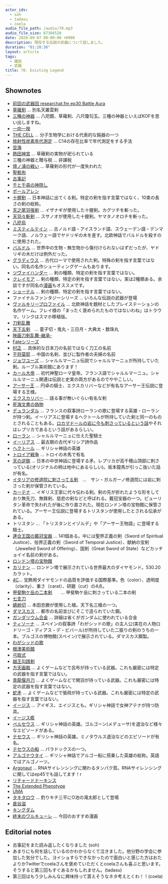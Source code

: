 ```yaml
---
actor_ids:
  - soh
  - tadasu
  - coela
audio_file_path: /audio/70.mp3
audio_file_size: 67304520
date: 2020-09-07 08:00:00 +0900
description: 現存する伝説の武器について話しました。
duration: "01:28:36"
layout: article
tags:
  - 雑談
  - 武器
title: 70. Existing Legend
---
```


## Shownotes
- [前回の武器回 researchat.fm ep30 Battle Aura](https://researchat.fm/episode/30)
- [草薙剣](https://ja.wikipedia.org/wiki/天叢雲剣) ... 別名天叢雲剣
- [三種の神器](https://ja.wikipedia.org/wiki/三種の神器) ... 八咫鏡、草薙剣、八尺瓊勾玉。三種の神器といえばKOFを思い出しますね。
- [一向一揆](https://ja.wikipedia.org/wiki/一向一揆)
- [THE CELL](https://www.amazon.co.jp/dp/0815344325/?tag=researchatf04-22) ... 分子生物学における代表的な鈍器の一つ
- [放射性炭素年代測定](https://ja.wikipedia.org/wiki/放射性炭素年代測定) ... C14の存在比率で年代測定をする手法
- [空海](https://ja.wikipedia.org/wiki/空海)
- [熱田神宮](https://ja.wikipedia.org/wiki/熱田神宮) ... 草薙剣の実物が祀られている
- 三種の神器と贈与税 ... 非課税
- [壇ノ浦の戦い](https://ja.wikipedia.org/wiki/壇ノ浦の戦い) ... 草薙剣の形代が一度失われた
- [聖骸布](https://ja.wikipedia.org/wiki/聖骸布)
- [古事記](https://ja.wikipedia.org/wiki/古事記)
- [千と千尋の神隠し](https://www.amazon.co.jp/dp/B00005S8LI)
- [ポールアレン](https://ja.wikipedia.org/wiki/ポール・アレン)
- [十握剣](https://ja.wikipedia.org/wiki/十束剣) ... 日本神話に出てくる剣。特定の剣を指す言葉ではなく、10束の長さの剣の総称。
- [天之尾羽張剣](https://ja.wikipedia.org/wiki/天之尾羽張) ... イザナギが使用した十握剣。カグツチを斬った。
- [天羽々斬剣](https://ja.wikipedia.org/wiki/天羽々斬) ... スサノオが使用した十握剣。ヤマタノオロチを斬った。
- [八咫烏](https://ja.wikipedia.org/wiki/八咫烏)
- [ミスティルテイン](https://ja.wikipedia.org/wiki/ミスティルテイン) ... 古ノルド語・アイスランド語、スウェーデン語・デンマーク語、ノルウェー語でヤドリギの木を差す。北欧神話でバルドルを殺すのに使用された。
- [バルドル](https://ja.wikipedia.org/wiki/バルドル) ... 世界中の生物・無生物から傷付けられないはずだったが、ヤドリギの木だけは例外だった。
- [グラディウス](https://ja.wikipedia.org/wiki/グラディウス_(武器)) ... 古代ローマで使用された剣。特殊の剣を指す言葉ではない。同名の名作シューティングゲームもあります。
- [ツヴァイハンダー](https://ja.wikipedia.org/wiki/ツヴァイヘンダー) ... 剣の種類、特定の剣を指す言葉ではない。
- [クレイモア](https://ja.wikipedia.org/wiki/クレイモア) ... 剣の種類、特定の剣を指す言葉ではない。実は2種類ある。余談ですが同名の[漫画](https://www.amazon.co.jp/dp/B009PL85H0?tag=researchatf04-22)もオススメです。
- [ショーテル](https://ja.wikipedia.org/wiki/ショーテル) ... 剣の種類、特定の剣を指す言葉ではない。
- ファイナルファンタジーシリーズ ... いろんな伝説の武器が登場
- [ヴァルキリープロファイル](http://www.valkyrieprofile.com/LENNETH/) ... 北欧神話を題材としたプレイステーションの名作ゲーム。フレイ様の「まったく褒められたものではないわね」はトラウマ。リンクはスマホ移植版。
- [刀剣乱舞](http://games.dmm.com/detail/tohken/)
- [天下五剣](https://ja.wikipedia.org/wiki/天下五剣)　... 童子切・鬼丸・三日月・大典太・数珠丸
- [映画刀剣乱舞-継承-](https://www.amazon.co.jp/dp/B07SQ5ZZ6P/?tag=researchatf04-22)
- [Fateシリーズ](http://typemoon.com)
- [村正](https://ja.wikipedia.org/wiki/村正) ... 具体的な日本刀の名前ではなく刀工の名前
- [干将莫耶](https://ja.wikipedia.org/wiki/干将・莫耶) ... 中国の名剣、並びに製作者の夫婦の名前
- [ジョワユーズ](https://ja.wikipedia.org/wiki/ジョワユーズ) ... シャルルマーニュ伝説でシャルルマーニュが所持していた剣。ルーブル美術館にあります！
- [カール大帝](https://ja.wikipedia.org/wiki/カール大帝) ... 初代神聖ローマ皇帝。フランス語でシャルルマーニュ。シャルルマーニュ関連は伝説と史実の両方があるのでややこしい。
- [アーサー王](https://ja.wikipedia.org/wiki/アーサー王) ... 円卓の騎士、エクスカリバーなどが有名なアーサー王伝説に登場する王様。
- [エクスカリバー](https://ja.wikipedia.org/wiki/アーサー王) ... 語る事が無いぐらい有名な剣
- [死海文書の偽物](https://www.cnn.co.jp/showbiz/35150865.html)
- [デュランダル](https://ja.wikipedia.org/wiki/デュランダル) ... フランスの叙事詩ローランの歌に登場する英雄・ローランが持つ剣。イーリアスに登場するヘクトールが所持していた剣と同一のものとされることもある。[ロカマドールの岩に今も刺さっているという話](https://www.ancient-origins.net/artifacts-other-artifacts/ten-legendary-swords-ancient-world-003335)やそれはレプリカであるという話があるらしい。
- [ローラン](https://ja.wikipedia.org/wiki/ローラン_(シャルルマーニュ伝説)) ... シャルルマーニュに仕えた聖騎士
- [イーリアス](https://ja.wikipedia.org/wiki/イーリアス) ... 最古期の古代ギリシア詩作品
- [ヘクトール](https://ja.wikipedia.org/wiki/ヘクトール) ... ギリシャ神話の英雄
- [トロイア戦争](https://ja.wikipedia.org/wiki/トロイア戦争) ... トロイの木馬で有名
- [天の逆鉾](https://ja.wikipedia.org/wiki/天逆鉾) ... 日本の中世神話に登場する矛。レプリカが高千穂山頂部に刺さっている(オリジナルの柄は地中にあるらしい)。坂本龍馬が引っこ抜いた話が有名。
- [イタリアの修道院に刺さってる剣](https://www.ancient-origins.net/artifacts-other-artifacts/ten-legendary-swords-ancient-world-003335)　...　サン・ガルガーノ修道院には岩に刺さった剣が保管されている。
- [カーテナ](https://ja.wikipedia.org/wiki/カーテナ) ... イギリス王家に代々伝わる剣。剣の先が折れたような形をしており無先刀、無鋒剣、慈悲の剣などと呼ばれる。戴冠宝器の一つ。ピューリタン革命で失われたが後に作り直された。現在ロンドン塔の宝物館に保管されている。アーサー王伝説に登場するトリスタンが使用したとされる伝承がある。
- トリスタン ... 「トリスタンとイゾルデ」や「アーサー王物語」に登場する騎士。
- [連合王国の戴冠宝器](https://ja.wikipedia.org/wiki/連合王国の戴冠宝器) ... 141個ある。中には聖界正義の剣（Sword of Spiritual Justice）、俗界正義の剣（Sword of Temporal Justice）、献納の宝剣（Jewelled Sword of Offering）、国剣（Great Sword of State）などカッチョイイ名前の剣がある。
- [ロンドン塔の宝物館](https://ja.wikipedia.org/wiki/ロンドン塔)
- [カリナン](https://ja.wikipedia.org/wiki/カリナン) ... ロンドン塔で展示されている世界最大のダイヤモンド。530.20カラット。
- [4C](https://ja.wikipedia.org/wiki/4C_(ダイヤモンド))... 宝飾用ダイヤモンドの品質を評価する国際基準。色（color）、透明度（clarity）、重さ（carat）、研磨（cut）の4点。
- [甲斐駒ケ岳の二本剣](https://ja.wikipedia.org/wiki/甲斐駒ヶ岳#/media/ファイル:MtKaikoma_2swords.JPG)　　...  甲斐駒ケ岳に刺さっている二本の剣
- [七支刀](https://ja.wikipedia.org/wiki/七支刀)
- [蜻蛉切](https://ja.wikipedia.org/wiki/蜻蛉切) ... 本田忠勝が使用した槍。天下名三槍の一つ。
- [ダマスカス](https://ja.wikipedia.org/wiki/ダマスカス鋼) ... 都市の名前並びにそこで造られていた鋼。
- [ガンダリウム合金](https://ja.wikipedia.org/wiki/ガンダリウム合金) ... 詳細は省くがガンダムに使われている合金
- [ティソーナ](https://ja.wikipedia.org/wiki/ティソーナ) ... スペインの叙事詩「わがシッドの歌」の主人公(実在の人物ロドリーゴ・ディアス・デ・ビバール)が所持していた二振りの剣のうちの一本。ブルゴスの博物館(スペイン)で展示されている。ダマスカス鋼製。
- [わがシッドの歌](https://ja.wikipedia.org/wiki/わがシッドの歌)
- [根津美術館](http://www.nezu-muse.or.jp)
- [弓取式](https://ja.wikipedia.org/wiki/弓取式)
- [越王勾践剣](https://ja.wikipedia.org/wiki/越王勾践剣)
- [方天画戟](https://ja.wikipedia.org/wiki/方天画戟) ... よくゲームなどで呂布が持っている武器。これも厳密には特定の武器を指す言葉ではない。
- [青龍偃月刀](https://ja.wikipedia.org/wiki/青龍偃月刀) ... よくゲームなどで関羽が持っている武器。これも厳密には特定の武器を指す言葉ではない。
- [蛇矛](https://ja.wikipedia.org/wiki/蛇矛) ... よくゲームなどで張飛が持っている武器。これも厳密には特定の武器を指す言葉ではない。
- [イージス](https://ja.wikipedia.org/wiki/アイギス) ... アイギス、エイジスとも。ギリシャ神話で女神アテナが持つ防具。
- [イージス艦](https://ja.wikipedia.org/wiki/イージス艦)
- [ペルセウス](https://ja.wikipedia.org/wiki/ペルセウス) ... ギリシャ神話の英雄。ゴルゴーン(メデューサ)を退治など様々なエピソードがある。
- [テセウス](https://ja.wikipedia.org/wiki/テーセウス) ... ギリシャ神話の英雄。ミノタウルス退治などのエピソードが有名。
- [テセウスの船](https://ja.wikipedia.org/wiki/テセウスの船) ... パラドックスの一つ。
- [アルゴナウタイ](https://ja.wikipedia.org/wiki/アルゴナウタイ) ... ギリシャ神話でアルゴー船に搭乗した英雄の総称。英語ではアルゴノーツ。
- [Argonaut](https://en.wikipedia.org/wiki/Argonaute) ... RNAサイレンシングに関わるタンパク質。RNAサイレンシングに関してはep45でも話してます！r
- [リチャードドーキンス](https://ja.wikipedia.org/wiki/リチャード・ドーキンス)
- [The Extended Phenotype](https://www.amazon.co.jp/dp/B01K2BLPN2/?tag=researchatf04-22)
- [UMA](https://ja.wikipedia.org/wiki/未確認動物)
- [タキタロウ](https://ja.wikipedia.org/wiki/タキタロウ) ... 釣りキチ三平にO池の滝太郎として登場
- [倉谷滋](https://www.riken.jp/research/labs/chief/evol_morphol/index.html)
- [キングダム](https://www.amazon.co.jp/dp/B009LHBVQ0/?tag=researchatf04-22)
- [終末のワルキューレ](https://www.amazon.co.jp/dp/B07CWPG8B3/?tag=researchatf04-22) ... 今回のおすすめ漫画

## Editorial notes
- 古事記をまた読み返したくなりました (soh)
- あまりにも何を話しているのかわからなくて泣きました。他分野の学会に参加した気分でした。ヨイショすらできなかったので面白いと感じた方はおたよりかTwitterでcoelaさんを褒めていただくとcoelaさんも喜ぶと思います。そうすると第三回もすぐあるかもしれません。(tadasu)
- 第三回はもう少しみんなに興味持って貰えそうなネタ考えとくわ！！(coela)

